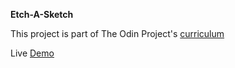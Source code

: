 <strong>Etch-A-Sketch</strong>

This project is part of The Odin Project's <a href="https://www.theodinproject.com/courses/foundations/lessons/etch-a-sketch-project" target="_blank">curriculum</a>

Live <a href="https://fernie-cpu.github.io/etch-a-sketch/" target="_blank">Demo</a>
